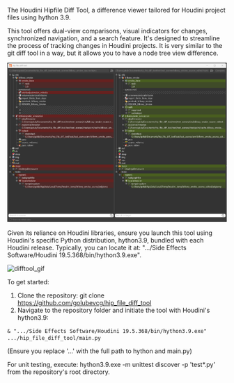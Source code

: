 The Houdini Hipfile Diff Tool, a difference viewer tailored for Houdini project files using hython 3.9. 

This tool offers dual-view comparisons, visual indicators for changes, synchronized navigation, and a search feature. It's designed to streamline the process of tracking changes in Houdini projects. It is very similar to the git diff tool in a way, but it allows you to have a node tree view difference.

![difftool_schreenshot](readme_images/difftool.png)

Given its reliance on Houdini libraries, ensure you launch this tool using Houdini's specific Python distribution, hython3.9, bundled with each Houdini release. Typically, you can locate it at: ".../Side Effects Software/Houdini 19.5.368/bin/hython3.9.exe".

![difftool_gif](readme_images/hip_file_diff_tool_preview2.gif)

To get started:
1. Clone the repository: git clone https://github.com/golubevcg/hip_file_diff_tool
2. Navigate to the repository folder and initiate the tool with Houdini's hython3.9: 

```console
& ".../Side Effects Software/Houdini 19.5.368/bin/hython3.9.exe" .../hip_file_diff_tool/main.py
```

 (Ensure you replace '...' with the full path to hython and main.py)

For unit testing, execute:
hython3.9.exe -m unittest discover -p 'test*.py'
from the repository's root directory.
